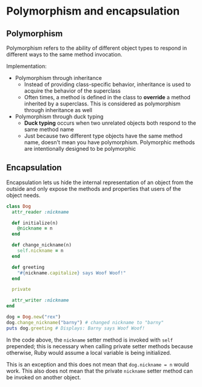 # Polymorphism and encapsulation

## Polymorphism

Polymorphism refers to the ability of different object types to respond in different ways to the same method invocation.

Implementation:

* Polymorphism through inheritance
  * Instead of providing class-specific behavior, inheritance is used to acquire the behavior of the superclass
  * Often times, a method is defined in the class to **override** a method inherited by a superclass.
  This is considered as polymorphism through inheritance as well
* Polymorphism through duck typing
  * **Duck typing** occurs when two unrelated objects both respond to the same method name
  * Just because two different type objects have the same method name, doesn't mean you have polymorphism.
  Polymorphic methods are intentionally designed to be polymorphic

## Encapsulation

Encapsulation lets us hide the internal representation of an object from the outside and only expose the methods and properties that users of the object needs.

```ruby { .line-numbers }
class Dog
  attr_reader :nickname

  def initialize(n)
    @nickname = n
  end

  def change_nickname(n)
    self.nickname = n
  end

  def greeting
    "#{nickname.capitalize} says Woof Woof!"
  end

  private

  attr_writer :nickname
end

dog = Dog.new("rex")
dog.change_nickname("barny") # changed nickname to "barny"
puts dog.greeting # Displays: Barny says Woof Woof!
```

In the code above, the `nickname` setter method is invoked with `self` prepended; this is necessary when calling private setter methods because otherwise, Ruby would assume a local variable is being initialized.

This is an exception and this does not mean that `dog.nickname = n` would work.
This also does not mean that the private `nickname` setter method can be invoked on another object.
